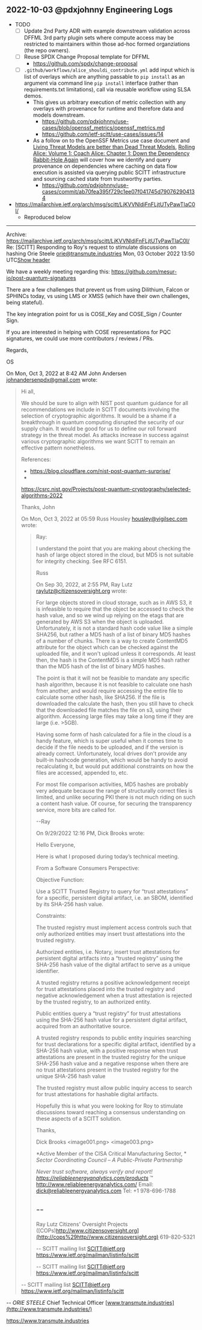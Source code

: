 ## 2022-10-03 @pdxjohnny Engineering Logs

- TODO
  - [ ] Update 2nd Party ADR with example downstream validation across DFFML 3rd party plugin sets where compute access may be restricted to maintainers within those ad-hoc formed organziations (the repo owners).
  - [ ] Reuse SPDX Change Proposal template for DFFML
    - https://github.com/spdx/change-proposal
  - [ ] `.github/workflows/alice_shouldi_contribute.yml` add input which is list of overlays which are anything passable to `pip install` as an argument via command line `pip install` interface (rather than requirements.txt limitations), call via reusable workflow using SLSA demos.
    - This gives us arbitrary execution of metric collection with any overlays with provenance for runtime and therefore data and models downstream.
      - https://github.com/pdxjohnny/use-cases/blob/openssf_metrics/openssf_metrics.md
      - https://github.com/ietf-scitt/use-cases/issues/14
    - As a follow on to the OpenSSF Metrics use case document and
      [Living Threat Models are better than Dead Threat Models](https://www.youtube.com/watch?v=TMlC_iAK3Rg&list=PLtzAOVTpO2jYt71umwc-ze6OmwwCIMnLw),
      [Rolling Alice: Volume 1: Coach Alice: Chapter 1: Down the Dependency Rabbit-Hole Again](https://github.com/dffml/dffml/blob/main/docs/tutorials/rolling_alice/0001_coach_alice/0001_down_the_dependency_rabbit_hole_again.md)
      will cover how we identify and query provenance on dependencies where caching
      on data flow execution is assisted via querying public SCITT infrastructure
      and sourcing cached state from trustworthy parties.
      - https://github.com/pdxjohnny/use-cases/commit/ab70fea395f729c1ee07f041745d790762904134
- https://mailarchive.ietf.org/arch/msg/scitt/LjKVVNldjFnFLjtUTyPawTIaC0I/
  - Reproduced below

---


Archive: https://mailarchive.ietf.org/arch/msg/scitt/LjKVVNldjFnFLjtUTyPawTIaC0I/
Re: [SCITT] Responding to Roy's request to stimulate discussions on hashing
Orie Steele <orie@transmute.industries> Mon, 03 October 2022 13:50 UTC[Show header](https://mailarchive.ietf.org/arch/msg/scitt/LjKVVNldjFnFLjtUTyPawTIaC0I/#)

We have a weekly meeting regarding this:
https://github.com/mesur-io/post-quantum-signatures

There are a few challenges that prevent us from using Dilithium, Falcon or
SPHINCs today, vs using LMS or XMSS (which have their own challenges, being
stateful).

The key integration point for us is COSE_Key and COSE_Sign / Counter Sign.

If you are interested in helping with COSE representations for PQC
signatures, we could use more contributors / reviews / PRs.

Regards,

OS


On Mon, Oct 3, 2022 at 8:42 AM John Andersen [<johnandersenpdx@gmail.com>](mailto:&lt;johnandersenpdx@gmail.com&gt;)
wrote:

> Hi all,
>
> We should be sure to align with NIST post quantum guidance for all
> recommendations we include in SCITT documents involving the selection of
> cryptographic algorithms. It would be a shame if a breakthrough in quantum
> computing disrupted the security of our supply chain. It would be good for
> us to define our roll forward strategy in the threat model. As attacks
> increase in success against various cryptographic algorithms we want SCITT
> to remain an effective pattern nonetheless.
>
> References:
> - https://blog.cloudflare.com/nist-post-quantum-surprise/
> -
> https://csrc.nist.gov/Projects/post-quantum-cryptography/selected-algorithms-2022
>
> Thanks,
> John
>
> On Mon, Oct 3, 2022 at 05:59 Russ Housley [<housley@vigilsec.com>](mailto:&lt;housley@vigilsec.com&gt;) wrote:
>
>> Ray:
>>
>> I understand the point that you are making about checking the hash of
>> large object stored in the cloud, but MD5 is not suitable for integrity
>> checking.  See RFC 6151.
>>
>> Russ
>>
>> On Sep 30, 2022, at 2:55 PM, Ray Lutz [<raylutz@citizensoversight.org>](mailto:&lt;raylutz@citizensoversight.org&gt;)
>> wrote:
>>
>> For large objects stored in cloud storage, such as in AWS S3, it is
>> infeasible to require that the object be accessed to check the hash value,
>> and so we wind up relying on the etags that are generated by AWS S3 when
>> the object is uploaded. Unfortunately, it is not a standard hash code value
>> like a simple SHA256, but rather a MD5 hash of a list of binary MD5 hashes
>> of a number of chunks. There is a way to create ContentMD5 attribute for
>> the object which can be checked against the uploaded file, and it won't
>> upload unless it corresponds. At least then, the hash is the ContentMD5 is
>> a simple MD5 hash rather than the MD5 hash of the list of binary MD5 hashes.
>>
>> The point is that it will not be feasible to mandate any specific hash
>> algorithm, because it is not feasible to calculate one hash from another,
>> and would require accessing the entire file to calculate some other hash,
>> like SHA256. If the file is downloaded the calculate the hash, then you
>> still have to check that the downloaded file matches the file on s3, using
>> their algorithm. Accessing large files may take a long time if they are
>> large (i.e. >5GB).
>>
>> Having some form of hash calculated for a file in the cloud is a handy
>> feature, which is super useful when it comes time to decide if the file
>> needs to be uploaded, and if the version is already correct. Unfortunately,
>> local drives don't provide any built-in hashcode generation, which would be
>> handy to avoid recalculating it, but would put additional constraints on
>> how the files are accessed, appended to, etc.
>>
>> For most file comparison activities, MD5 hashes are probably very
>> adequate because the range of structurally correct files is limited, and
>> unlike securing PKI there is not much riding on such a content hash value.
>> Of course, for securing the transparency service,  more bits are called for.
>>
>> --Ray
>>
>>
>>
>> On 9/29/2022 12:16 PM, Dick Brooks wrote:
>>
>> Hello Everyone,
>>
>> Here is what I proposed during today’s technical meeting.
>>
>> From a Software Consumers Perspective:
>>
>> Objective Function:
>>
>> Use a SCITT Trusted Registry to query for “trust attestations” for a
>> specific, persistent digital artifact, i.e. an SBOM, identified by its
>> SHA-256 hash value.
>>
>> Constraints:
>>
>> The trusted registry must implement access controls such that only
>> authorized entities may insert trust attestations into the trusted registry.
>>
>>
>> Authorized entities, i.e. Notary, insert trust attestations for
>> persistent digital artifacts into a “trusted registry” using the SHA-256
>> hash value of the digital artifact to serve as a unique identifier.
>>
>> A trusted registry returns a positive acknowledgement receipt for trust
>> attestations placed into the trusted registry and negative acknowledgement
>> when a trust attestation is rejected by the trusted registry, to an
>> authorized entity.
>>
>> Public entities query a “trust registry” for trust attestations using the
>> SHA-256 hash value for a persistent digital artifact, acquired from an
>> authoritative source.
>>
>> A trusted registry responds to public entity inquiries searching for
>> trust declarations for a specific digital artifact, identified by a SHA-256
>> hash value, with a positive response when trust attestations are present in
>> the trusted registry for the unique SHA-256 hash value and a negative
>> response  when there are no trust attestations present in the trusted
>> registry for the unique SHA-256 hash value
>>
>> The trusted registry must allow public inquiry access to search for trust
>> attestations for hashable digital artifacts.
>>
>>
>> Hopefully this is what you were looking for Roy to stimulate discussions
>> toward reaching a consensus understanding on these aspects of a SCITT
>> solution.
>>
>>
>> Thanks,
>>
>> Dick Brooks
>> <image001.png>  <image003.png>
>>
>> *Active Member of the CISA Critical Manufacturing Sector, *
>> *Sector Coordinating Council – A Public-Private Partnership*
>>
>> *Never trust software, always verify and report!
>> <https://reliableenergyanalytics.com/products>* ™
>> http://www.reliableenergyanalytics.com/
>> Email: [dick@reliableenergyanalytics.com](mailto:dick@reliableenergyanalytics.com)
>> Tel: +1 978-696-1788
>>
>>
>>
>> --
>> -------
>> Ray Lutz
>> Citizens' Oversight Projects ([COPs)http://www.citizensoversight.org](http://cops%29http//www.citizensoversight.org)
>> 619-820-5321
>>
>> --
>> SCITT mailing list
>> [SCITT@ietf.org](mailto:SCITT@ietf.org)
>> https://www.ietf.org/mailman/listinfo/scitt
>>
>>
>> --
>> SCITT mailing list
>> [SCITT@ietf.org](mailto:SCITT@ietf.org)
>> https://www.ietf.org/mailman/listinfo/scitt
>>
> --
> SCITT mailing list
> [SCITT@ietf.org](mailto:SCITT@ietf.org)
> https://www.ietf.org/mailman/listinfo/scitt
>


-- 
*ORIE STEELE*
Chief Technical Officer
[www.transmute.industries](http://www.transmute.industries/)

<https://www.transmute.industries>